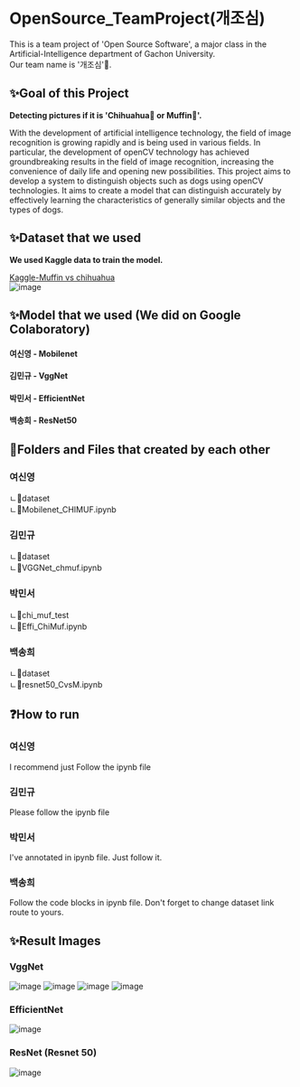# OpenSource_TeamProject(개조심)
This is a team project of 'Open Source Software', a major class in the Artificial-Intelligence department of Gachon University.  
Our team name is '개조심'🐶.  

## ✨Goal of this Project 
<b>Detecting pictures if it is 'Chihuahua🐶 or Muffin🧁'.</b>  

With the development of artificial intelligence technology, the field of image recognition is growing rapidly and is being used in various fields. In particular, the development of openCV technology has achieved groundbreaking results in the field of image recognition, increasing the convenience of daily life and opening new possibilities.
This project aims to develop a system to distinguish objects such as dogs using openCV technologies. It aims to create a model that can distinguish accurately by effectively learning the characteristics of generally similar objects and the types of dogs.

## ✨Dataset that we used
<b>We used Kaggle data to train the model.</b>  

[Kaggle-Muffin vs chihuahua](https://www.kaggle.com/datasets/samuelcortinhas/muffin-vs-chihuahua-image-classification)   
![image](https://github.com/user-attachments/assets/fcefcfc4-54c5-43aa-8394-cb1c3c6586b6)

## ✨Model that we used (We did on Google Colaboratory)
#### 여신영 - Mobilenet
#### 김민규 - VggNet   
#### 박민서 - EfficientNet  
#### 백송희 - ResNet50

## 📁Folders and Files that created by each other

### 여신영
ㄴ📁dataset  
ㄴ📄Mobilenet_CHIMUF.ipynb  

### 김민규 
ㄴ📁dataset  
ㄴ📄VGGNet_chmuf.ipynb  

### 박민서 
ㄴ📁chi_muf_test  
ㄴ📄Effi_ChiMuf.ipynb  

### 백송희   
ㄴ📁dataset  
ㄴ📄resnet50_CvsM.ipynb  


## ❓How to run

### 여신영    
I recommend just Follow the ipynb file 

### 김민규    
Please follow the ipynb file

### 박민서  
I've annotated in ipynb file. Just follow it.   

### 백송희  
Follow the code blocks in ipynb file. 
Don't forget to change dataset link route to yours.


## ✨Result Images  
### VggNet  
![image](https://github.com/user-attachments/assets/d071e9e1-50de-421c-912f-7da89d69e22b)
![image](https://github.com/user-attachments/assets/354514ea-a68f-41da-b8df-76b305adb605)
![image](https://github.com/user-attachments/assets/fa6cbaa1-ecfa-4064-a290-62ea8c41f441)
![image](https://github.com/user-attachments/assets/61f92e6e-0d06-4947-978e-985169ea4784)



### EfficientNet  
![image](https://github.com/user-attachments/assets/16bef31f-8e06-414c-988f-1f47fe283dd5)


### ResNet (Resnet 50) 
![image](https://github.com/user-attachments/assets/dd616fae-cf93-4067-a000-199533458ec3)


## 
